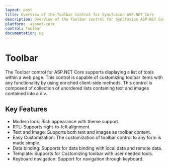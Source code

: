 ```yaml
---
layout: post
title: OverView of the Toolbar control for Syncfusion ASP.NET Core
description: OverView of the Toolbar control for Syncfusion ASP.NET Core  	 	
platform:  aspnet-core
control: Toolbar
documentation: ug
---
```


# Toolbar 	 	

The Toolbar control for ASP.NET Core supports displaying a list of tools within a web page. This control is capable of customizing toolbar items with any functionality by using enriched client-side methods. This control is composed of collection of unordered lists containing text and images contained into a div.

## Key Features

* Modern look: Rich appearance with theme support.
* RTL: Supports right-to-left alignment.
* Text and Image: Supports both text and images as toolbar content.
* Easy Customization: The customization of toolbar control to any form is made simple.
* Data binding: Supports for data binding with local data and remote data.
* Template: Supports for Customizing toolbar with user needed tools.
* Keyboard navigation: Support for navigation through keyboard.
